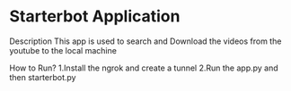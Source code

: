 # Starterbot Application

Description
This app is used to search and Download the videos from the youtube to the local machine

How to Run?
1.Install the ngrok and create a tunnel 
2.Run the app.py and then starterbot.py

